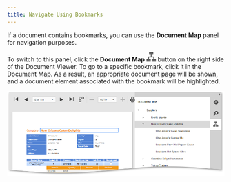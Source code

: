 ```yaml
---
title: Navigate Using Bookmarks
---
```

If a document contains bookmarks, you can use the **Document Map** panel for navigation purposes.

To switch to this panel, click the **Document Map** ![eud-report-explorer-0](../../../../images/Img120126.png) button on the right side of the Document Viewer. To go to a specific bookmark, click it in the Document Map. As a result, an appropriate document page will be shown, and a document element associated with the bookmark will be highlighted.

![EUD_HTML5DV_DocumentMap](../../../../images/Img121839.png)